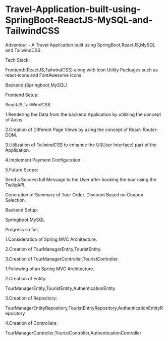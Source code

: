 # Travel-Application-built-using-SpringBoot-ReactJS-MySQL-and-TailwindCSS
Adventour - A Travel Application built using SpringBoot,ReactJS,MySQL and TailwindCSS.

Tech Stack:

Frontend:(ReactJS,TailwindCSS) along with Icon Utility Packages such as react-icons and FontAwesome Icons.

Backend:(Springboot,MySQL)


Frontend Setup:

ReactJS,TailWindCSS

1.Rendering the Data from the backend Application by utilizing the concept of Axios.

2.Creation of Different Page Views by using the concept of React-Router-DOM.

3.Utilization of TailwindCSS to enhance the UI(User Interface) part of the Application.

4.Implement Payment Configuration.

5.Future Scope:

Send a Successfull Message to the User after booking the tour using the TwilioAPI.

Generation of Summary of Tour Order.
Discount Based on Coupon Selection.

Backend Setup: 

Springboot,MySQL

Progress so far:

1.Consideration of Spring MVC Architecture.

2.Creation of TourManagerEntity,TouristEntity.

3.Creation of TourManagerController,TouristController.

1.Following of an Spring MVC Architecture.

2.Creation of Entity:

TourManagerEntity,TouristEntity,AuthenticationEntity

3.Creation of Repository:

TourManagerEntityRepository,TouristEntityRepository,AuthenticationEntityRepository

4.Creation of Controllers:

TourManagerController,TouristController,AuthenticationController
